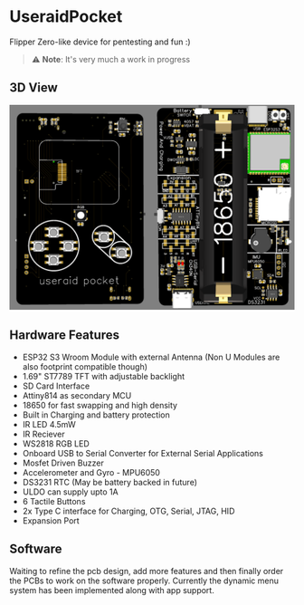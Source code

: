 # UseraidPocket
Flipper Zero-like device for pentesting and fun :)

> ⚠️ **Note**: It's very much a work in progress

## 3D View
![Both](/PCB/Both.png)

## Hardware Features
- ESP32 S3 Wroom Module with external Antenna (Non U Modules are also footprint compatible though)
- 1.69" ST7789 TFT with adjustable backlight
- SD Card Interface
- Attiny814 as secondary MCU
- 18650 for fast swapping and high density
- Built in Charging and battery protection
- IR LED 4.5mW
- IR Reciever
- WS2818 RGB LED
- Onboard USB to Serial Converter for External Serial Applications
- Mosfet Driven Buzzer
- Accelerometer and Gyro - MPU6050
- DS3231 RTC (May be battery backed in future)
- ULDO can supply upto 1A
- 6 Tactile Buttons
- 2x Type C interface for Charging, OTG, Serial, JTAG, HID
- Expansion Port


## Software
Waiting to refine the pcb design, add more features and then finally order the PCBs to work on the software properly. Currently the dynamic menu system has been implemented along with app support.
